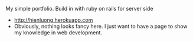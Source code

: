 My simple portfolio. Build in with ruby on rails for server side
- http://hienluong.herokuapp.com
- Obviously, nothing looks fancy here. I just want to have a page to show my knowledge in web development.
